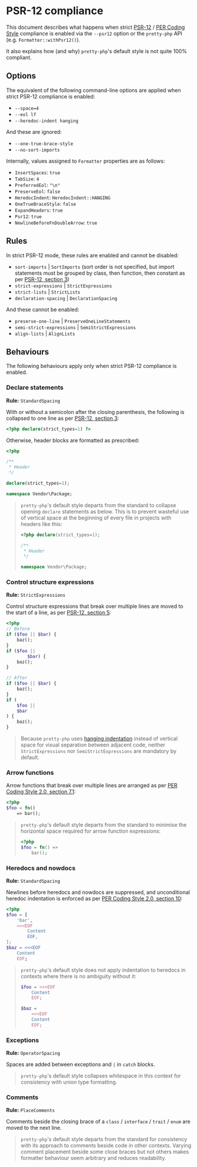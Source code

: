 # PSR-12 compliance

This document describes what happens when strict [PSR-12] / [PER Coding Style]
compliance is enabled via the `--psr12` option or the `pretty-php` API (e.g.
`Formatter::withPsr12()`).

It also explains how (and why) `pretty-php`'s default style is not quite 100%
compliant.

## Options

The equivalent of the following command-line options are applied when strict
PSR-12 compliance is enabled:

- `--space=4`
- `--eol lf`
- `--heredoc-indent hanging`

And these are ignored:

- `--one-true-brace-style`
- `--no-sort-imports`

Internally, values assigned to `Formatter` properties are as follows:

- `InsertSpaces`: `true`
- `TabSize`: `4`
- `PreferredEol`: `"\n"`
- `PreserveEol`: `false`
- `HeredocIndent`: `HeredocIndent::HANGING`
- `OneTrueBraceStyle`: `false`
- `ExpandHeaders`: `true`
- `Psr12`: `true`
- `NewlineBeforeFnDoubleArrow`: `true`

## Rules

In strict PSR-12 mode, these rules are enabled and cannot be disabled:

- `sort-imports` | `SortImports` (sort order is not specified, but import
  statements must be grouped by class, then function, then constant as per
  [PSR-12, section 3])
- `strict-expressions` | `StrictExpressions`
- `strict-lists` | `StrictLists`
- `declaration-spacing` | `DeclarationSpacing`

And these cannot be enabled:

- `preserve-one-line` | `PreserveOneLineStatements`
- `semi-strict-expressions` | `SemiStrictExpressions`
- `align-lists` | `AlignLists`

## Behaviours

The following behaviours apply only when strict PSR-12 compliance is enabled.

### Declare statements

**Rule:** `StandardSpacing`

With or without a semicolon after the closing parenthesis, the following is
collapsed to one line as per [PSR-12, section 3]:

```php
<?php declare(strict_types=1) ?>
```

Otherwise, header blocks are formatted as prescribed:

```php
<?php

/**
 * Header
 */

declare(strict_types=1);

namespace Vendor\Package;
```

> `pretty-php`'s default style departs from the standard to collapse opening
> `declare` statements as below. This is to prevent wasteful use of vertical
> space at the beginning of every file in projects with headers like this:
>
> ```php
> <?php declare(strict_types=1);
>
> /**
>  * Header
>  */
>
> namespace Vendor\Package;
> ```

### Control structure expressions

**Rule:** `StrictExpressions`

Control structure expressions that break over multiple lines are moved to the
start of a line, as per [PSR-12, section 5]:

```php
<?php
// Before
if ($foo || $bar) {
    baz();
}
if ($foo ||
        $bar) {
    baz();
}

// After
if ($foo || $bar) {
    baz();
}
if (
    $foo ||
    $bar
) {
    baz();
}
```

> Because `pretty-php` uses [hanging indentation][] instead of vertical space
> for visual separation between adjacent code, neither `StrictExpressions` nor
> `SemiStrictExpressions` are mandatory by default.

### Arrow functions

Arrow functions that break over multiple lines are arranged as per [PER Coding
Style 2.0, section 7.1]:

```php
<?php
$foo = fn()
    => bar();
```

> `pretty-php`'s default style departs from the standard to minimise the
> horizontal space required for arrow function expressions:
>
> ```php
> <?php
> $foo = fn() =>
>     bar();
> ```

### Heredocs and nowdocs

**Rule:** `StandardSpacing`

Newlines before heredocs and nowdocs are suppressed, and unconditional heredoc
indentation is enforced as per [PER Coding Style 2.0, section 10]:

```php
<?php
$foo = [
    'bar',
    <<<EOF
        Content
        EOF,
];
$baz = <<<EOF
    Content
    EOF;
```

> `pretty-php`'s default style does not apply indentation to heredocs in
> contexts where there is no ambiguity without it:
>
> ```php
> $foo = <<<EOF
>     Content
>     EOF;
>
> $baz =
>     <<<EOF
>     Content
>     EOF;
> ```

### Exceptions

**Rule:** `OperatorSpacing`

Spaces are added between exceptions and `|` in `catch` blocks.

> `pretty-php`'s default style collapses whitespace in this context for
> consistency with union type formatting.

### Comments

**Rule:** `PlaceComments`

Comments beside the closing brace of a `class` / `interface` / `trait` / `enum`
are moved to the next line.

> `pretty-php`'s default style departs from the standard for consistency with
> its approach to comments beside code in other contexts. Varying comment
> placement beside some close braces but not others makes formatter behaviour
> seem arbitrary and reduces readability.

[hanging indentation]: Indentation.md#hanging-indentation
[PSR-12]: https://www.php-fig.org/psr/psr-12/
[PSR-12, section 3]:
  https://www.php-fig.org/psr/psr-12/#3-declare-statements-namespace-and-import-statements
[PSR-12, section 5]: https://www.php-fig.org/psr/psr-12/#5-control-structures
[PER Coding Style]: https://www.php-fig.org/per/coding-style/
[PER Coding Style 2.0, section 7.1]:
  https://www.php-fig.org/per/coding-style/#71-short-closures
[PER Coding Style 2.0, section 10]:
  https://www.php-fig.org/per/coding-style/#10-heredoc-and-nowdoc
